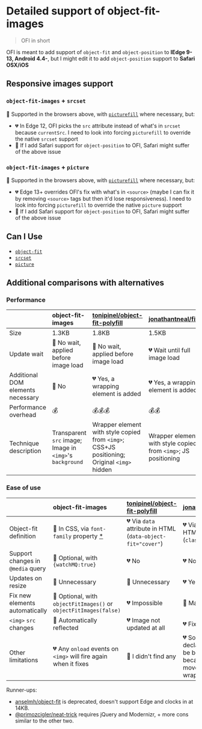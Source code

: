 # Detailed support of object-fit-images

> OFI in short

OFI is meant to add support of `object-fit` and `object-position` to **IEdge 9-13, Android 4.4-**, but I might edit it to add `object-position` support to **Safari OSX/iOS**

## Responsive images support

### `object-fit-images` + `srcset` 

💚 Supported in the browsers above, with [`picturefill`](https://github.com/scottjehl/picturefill) where necessary, but:

* 💔 In Edge 12, OFI picks the `src` attribute instead of what's in `srcset` because `currentSrc`. I need to look into forcing `picturefill` to override the native `srcset` support
* 💛 If I add Safari support for `object-position` to OFI, Safari might suffer of the above issue

### `object-fit-images` + `picture`

💚 Supported in the browsers above, with [`picturefill`](https://github.com/scottjehl/picturefill) where necessary, but:

* 💔 Edge 13+ overrides OFI's fix with what's in `<source>` (maybe I can fix it by removing `<source>` tags but then it'd lose responsiveness). I need to look into forcing `picturefill` to override the native `picture` support
* 💛 If I add Safari support for `object-position` to OFI, Safari might suffer of the above issue

## Can I Use

* [`object-fit`](http://caniuse.com/#feat=object-fit)
* [`srcset`](http://caniuse.com/#feat=srcset)
* [`picture`](http://caniuse.com/#feat=picture)

## Additional comparisons with alternatives

### Performance

|                                 | object-fit-images                                              | [tonipinel/object-fit-polyfill](https://github.com/tonipinel/object-fit-polyfill)           | [jonathantneal/fitie](https://github.com/jonathantneal/fitie)
:---                              | :---                                                           | :---                                                                                        | :---
Size                              | 1.3KB                                                          | 1.8KB                                                                                       | 1.5KB
Update wait                       | 💚 No wait, applied before image load                           | 💚 No wait, applied before image load                                                        | 💔 Wait until full image load
Additional DOM elements necessary | 💚 No                                                           | 💔 Yes, a wrapping element is added                                                          | 💔 Yes, a wrapping element is added
Performance overhead              | 💰                                                              | 💰💰💰                                                                                         | 💰💰
Technique description             | Transparent `src` image; Image in `<img>`'s `background`       | Wrapper element with style copied from `<img>`; CSS+JS positioning; Original `<img>` hidden | Wrapper element with style copied from `<img>`; JS positioning

### Ease of use

|                                 | object-fit-images                                              | [tonipinel/object-fit-polyfill](https://github.com/tonipinel/object-fit-polyfill)           | [jonathantneal/fitie](https://github.com/jonathantneal/fitie)
:---                              | :---                                                           | :---                                                                                        | :---
Object-fit definition             | 💛 In CSS, via `font-family` property [*](readme.md#usage)               | 💔 Via `data` attribute in HTML (`data-object-fit="cover"`)                                  | 💔 Via class in HTML (`class="cover"`)
Support changes in `@media` query | 💚 Optional, with `{watchMQ:true}`                              | 💔 No                                                                                        | 💔 No
Updates on resize                 | 💚 Unnecessary                                                  | 💚 Unnecessary                                                                               | 💔 Yes, manually
Fix new elements automatically    | 💚 Optional, with  `objectFitImages()` or `objectFitImages(false)`  | 💔 Impossible                                                                                | 💛 Manually
`<img>` `src` changes             | 💚 Automatically reflected                                      | 💔 Image not updated at all                                                                  | 💔 Fix not updated
Other limitations                 | 💔 Any `onload` events on `<img>` will fire again when it fixes | 💚 I didn't find any                                                                         | 💔 Some CSS declaration might be broken because partially moved to the wrapper


Runner-ups:
- [anselmh/object-fit](https://github.com/anselmh/object-fit) is deprecated, doesn't support Edge and clocks in at 14KB.
- [@primozcigler/neat-trick](https://medium.com/@primozcigler/neat-trick-for-css-object-fit-fallback-on-edge-and-other-browsers-afbc53bbb2c3) requires jQuery and Modernizr, + more cons similar to the other two.
